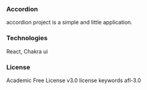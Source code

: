 ### Accordion

accordion project is a simple and little application.

### Technologies

React, Chakra ui

### License

Academic Free License v3.0 license keywords afl-3.0
